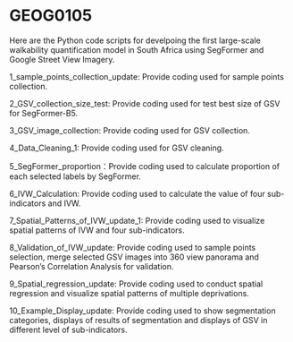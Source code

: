 # GEOG0105
Here are the Python code scripts for develpoing the first large-scale walkability quantification model in South Africa using SegFormer and Google Street View Imagery.


1_sample_points_collection_update: Provide coding used for sample points collection.

2_GSV_collection_size_test: Provide coding used for test best size of GSV for SegFormer-B5.

3_GSV_image_collection: Provide coding used for GSV collection.

4_Data_Cleaning_1: Provide coding used for GSV cleaning.

5_SegFormer_proportion：Provide coding used to calculate proportion of each selected labels by SegFormer.

6_IVW_Calculation: Provide coding used to calculate the value of four sub-indicators and IVW.

7_Spatial_Patterns_of_IVW_update_1: Provide coding used to visualize spatial patterns of IVW and four sub-indicators.

8_Validation_of_IVW_update: Provide coding used to sample points selection, merge selected GSV images into 360 view panorama and Pearson’s Correlation Analysis for validation.

9_Spatial_regression_update: Provide coding used to conduct spatial regression and visualize spatial patterns of multiple deprivations.

10_Example_Display_update: Provide coding used to show segmentation categories, displays of results of segmentation and displays of GSV in different level of sub-indicators.
